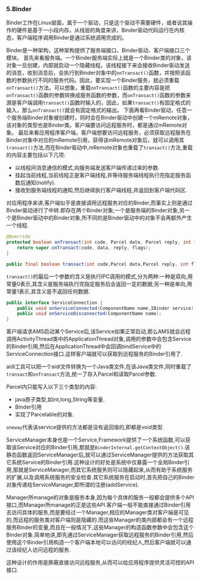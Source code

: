 ### 5.Binder

Binder工作在Linux层面，属于一个驱动，只是这个驱动不需要硬件，或者说其操作的硬件是基于一小段内存。从线层的角度来讲，Binder驱动代码运行在内核态，客户端程序调用Binder是通过系统调用完成的。

Binder是一种架构，这种架构提供了服务端接口、Binder驱动、客户端接口三个模块。
首先来看服务端。一个Binder服务端实际上就是一个Binder类的对象，该对象一旦创建，内部就启动一个隐藏线程。该线程接下来会接收Binder驱动发送的消息，收到消息后，会执行到Binder对象中的``onTransact()``函数，并按照该函数的参数执行不同的服务代码。因此，要实现一个Binder服务，就必须重载``onTransact()``方法。可以想象，重载``onTransact()``函数的主要内容是把``onTransact()``函数的参数转换成服务函数的参数，而``onTransact()``函数的参数来源是客户端调用``transact()``函数时输入的，因此，如果``transact()``有固定格式的输入，那么``onTransact()``就会有固定格式的输出。
下面再看Binder驱动，任意一个服务端Binder对象被创建时，同时会在Binder驱动中创建一个mRemote对象，该对象的类型也是Binder类。客户端要访问远程服务时，都是通过mRemote对象。
最后来看应用程序客户端，客户端想要访问远程服务，必须获取远程服务在Binder对象中对应的mRemote引用，获得该mRemote对象后，就可以调用其``transact()``方法,而在Binder驱动中,mRemote对象也重载了``transact()``方法,重载的内容主要包括以下几项:

+ 以线程间消息通信的模式,向服务端发送客户端传递过来的参数.
+ 挂起当前线程,当前线程正是客户端线程,并等待服务端线程执行完指定服务函数后通知(notify).
+ 接收到服务端线程的通知,然后继续执行客户端线程,并返回到客户端代码区.

对应用程序来讲,客户端似乎是直接调用远程服务对应的Binder,而事实上则是通过Binder驱动进行了中转.即存在两个Binder对象,一个是服务端的Binder对象,另一个是Binder驱动中的Binder对象,所不同的是Binder驱动中的对象不会再额外产生一个线程.

```java
@Override
protected boolean onTransact(int code, Parcel data, Parcel reply, int flags) throws RemoteException {
    return super.onTransact(code, data, reply, flags);
}
```

```java
public final boolean transact(int code,Parcel data,Parcel reply, int flags){}
```

``transact()``的最后一个参数的含义是执行IPC调用的模式,分为两种:一种是双向,用常量0表示,其含义是服务端执行完指定服务后会返回一定的数据;另一种是单向,用常量1表示,其含义是不返回任何数据.

```java
public interface ServiceConnection {
    public void onServiceConnected(ComponentName name,IBinder service);
    public void onServiceDisconnected(ComponentName name);
}
```

客户端请求AMS启动某个Service后,该Service如果正常启动,那么AMS就会远程调用ActivityThread类中的ApplicationThread对象,调用的参数中会包含Service的Binder引用,然后在ApplicationThread中会回调bindService中的ServiceConnection接口.这样客户端就可以获取到远程服务的Binder引用了.

aidl工具可以把一个aidl文件转换为一个Java类文件,在该Java类文件,同时重载了``transact``和``onTransact``方法,统一了存入Parcel和读取Parcel参数.

Parcel内只能写入以下三个类型的内容:

+ java原子类型,如int,long,String等变量.
+ Binder引用
+ 实现了Parcelable的对象.

``oneway``代表该service提供的方法都是没有返回值的,即都是void类型.

ServiceManager本身也是一个Service,Framework提供了一个系统函数,可以获取该Service对应的Binder引用,那就是``BinderInternal.getContextObject()``.该静态函数返回ServiceManager后,就可以通过ServiceManager提供的方法获取其它系统Service的Binder引用.这种设计的好处是系统中仅暴露一个全局Binder引用,那就是ServiceManager,而其它系统服务则可以隐藏起来,从而有助于系统服务的扩展,以及调用系统服务的安全检查.其它系统服务在启动时,首先把自己的Binder对象传递给ServiceManager,即所谓的注册(addService).

Manager所manage的对象是服务本身,因为每个具体的服务一般都会提供多个API接口,而Manager所manage的正是这些API.客户端一般不能直接通过Binder引用去访问具体的服务,而是要经过一个Manager,相应的Manager类对客户端是可见的,而远程的服务类对客户端则是隐藏的.而这些Manager的类内部都会有一个远程服务Binder的变量,而且在一般情况下,这些Manager的构造函数参数中会包含这个Binder对象.简单地讲,即先通过ServiceManager获取远程服务的Binder引用,然后使用这个Binder引用构造一个客户端本地可以访问的经纪人,然后客户端就可以通过该经纪人访问远程的服务.

这种设计的作用是屏蔽直接访问远程服务,从而可以给应用程序提供灵活可控的API接口.
